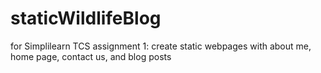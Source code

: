 # staticWildlifeBlog
for Simplilearn TCS assignment 1: create static webpages with about me, home page, contact us, and blog posts
